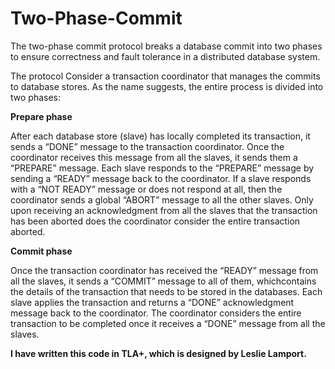 # Two-Phase-Commit
The two-phase commit protocol breaks a database commit into two phases to ensure correctness and fault tolerance in a distributed database system.

The protocol
Consider a transaction coordinator that manages the commits to database stores. As the name suggests, the entire process is divided into two phases:

**Prepare phase**

After each database store (slave) has locally completed its transaction, it sends a “DONE” message to the transaction coordinator. Once the coordinator receives this message from all the slaves, it sends them a “PREPARE” message.
Each slave responds to the “PREPARE” message by sending a “READY” message back to the coordinator.
If a slave responds with a “NOT READY” message or does not respond at all, then the coordinator sends a global “ABORT” message to all the other slaves. Only upon receiving an acknowledgment from all the slaves that the transaction has been aborted does the coordinator consider the entire transaction aborted.

**Commit phase**

Once the transaction coordinator has received the “READY” message from all the slaves, it sends a “COMMIT” message to all of them, which ​contains the details of the transaction that needs to be stored in the databases.
Each slave applies the transaction and returns a “DONE” acknowledgment message back to the coordinator.
The coordinator considers the entire transaction to be completed once it receives​ a “DONE” message from all the slaves.

**I have written this code in TLA+, which is designed by Leslie Lamport.**
